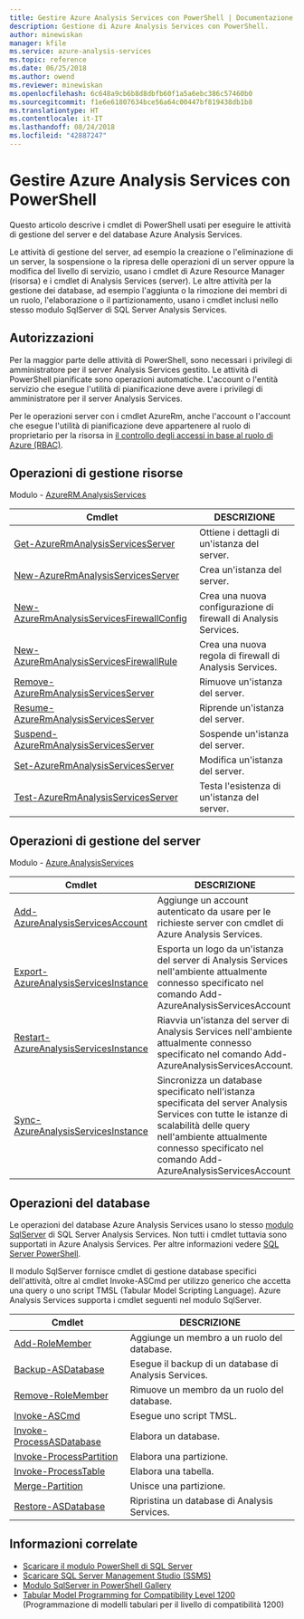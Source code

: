 ```yaml
---
title: Gestire Azure Analysis Services con PowerShell | Documentazione Microsoft
description: Gestione di Azure Analysis Services con PowerShell.
author: minewiskan
manager: kfile
ms.service: azure-analysis-services
ms.topic: reference
ms.date: 06/25/2018
ms.author: owend
ms.reviewer: minewiskan
ms.openlocfilehash: 6c648a9cb6b8d8dbfb60f1a5a6ebc386c57460b0
ms.sourcegitcommit: f1e6e61807634bce56a64c00447bf819438db1b8
ms.translationtype: HT
ms.contentlocale: it-IT
ms.lasthandoff: 08/24/2018
ms.locfileid: "42887247"
---
```

# <a name="manage-azure-analysis-services-with-powershell"></a>Gestire Azure Analysis Services con PowerShell

Questo articolo descrive i cmdlet di PowerShell usati per eseguire le attività di gestione del server e del database Azure Analysis Services. 

Le attività di gestione del server, ad esempio la creazione o l'eliminazione di un server, la sospensione o la ripresa delle operazioni di un server oppure la modifica del livello di servizio, usano i cmdlet di Azure Resource Manager (risorsa) e i cmdlet di Analysis Services (server). Le altre attività per la gestione dei database, ad esempio l'aggiunta o la rimozione dei membri di un ruolo, l'elaborazione o il partizionamento, usano i cmdlet inclusi nello stesso modulo SqlServer di SQL Server Analysis Services.

## <a name="permissions"></a>Autorizzazioni
Per la maggior parte delle attività di PowerShell, sono necessari i privilegi di amministratore per il server Analysis Services gestito. Le attività di PowerShell pianificate sono operazioni automatiche. L'account o l'entità servizio che esegue l'utilità di pianificazione deve avere i privilegi di amministratore per il server Analysis Services. 

Per le operazioni server con i cmdlet AzureRm, anche l'account o l'account che esegue l'utilità di pianificazione deve appartenere al ruolo di proprietario per la risorsa in [il controllo degli accessi in base al ruolo di Azure (RBAC)](../role-based-access-control/overview.md). 

## <a name="resource-management-operations"></a>Operazioni di gestione risorse 
Modulo - [AzureRM.AnalysisServices](https://www.powershellgallery.com/packages/AzureRM.AnalysisServices)

|Cmdlet|DESCRIZIONE| 
|------------|-----------------| 
|[Get-AzureRmAnalysisServicesServer](/powershell/module/azurerm.analysisservices/get-azurermanalysisservicesserver)|Ottiene i dettagli di un'istanza del server.|  
|[New-AzureRmAnalysisServicesServer](/powershell/module/azurerm.analysisservices/new-azurermanalysisservicesserver)|Crea un'istanza del server.|   
|[New-AzureRmAnalysisServicesFirewallConfig](/powershell/module/azurerm.analysisservices/new-azurermanalysisservicesfirewallconfig)|Crea una nuova configurazione di firewall di Analysis Services.|   
|[New-AzureRmAnalysisServicesFirewallRule](/powershell/module/azurerm.analysisservices/new-azurermanalysisservicesfirewallrule)|Crea una nuova regola di firewall di Analysis Services.|   
|[Remove-AzureRmAnalysisServicesServer](/powershell/module/azurerm.analysisservices/remove-azurermanalysisservicesserver)|Rimuove un'istanza del server.|  
|[Resume-AzureRmAnalysisServicesServer](/powershell/module/azurerm.analysisservices/resume-azurermanalysisservicesserver)|Riprende un'istanza del server.|  
|[Suspend-AzureRmAnalysisServicesServer](/powershell/module/azurerm.analysisservices/suspend-azurermanalysisservicesserver)|Sospende un'istanza del server.| 
|[Set-AzureRmAnalysisServicesServer](/powershell/module/azurerm.analysisservices/set-azurermanalysisservicesserver)|Modifica un'istanza del server.|   
|[Test-AzureRmAnalysisServicesServer](/powershell/module/azurerm.analysisservices/test-azurermanalysisservicesserver)|Testa l'esistenza di un'istanza del server.| 

## <a name="server-management-operations"></a>Operazioni di gestione del server

Modulo - [Azure.AnalysisServices](https://www.powershellgallery.com/packages/Azure.AnalysisServices)

|Cmdlet|DESCRIZIONE| 
|------------|-----------------| 
|[Add-AzureAnalysisServicesAccount](/powershell/module/azure.analysisservices/add-azureanalysisservicesaccount)|Aggiunge un account autenticato da usare per le richieste server con cmdlet di Azure Analysis Services.| 
|[Export-AzureAnalysisServicesInstance](/powershell/module/azurerm.analysisservices/export-azureanalysisservicesinstancelog)|Esporta un logo da un'istanza del server di Analysis Services nell'ambiente attualmente connesso specificato nel comando Add-AzureAnalysisServicesAccount|  
|[Restart-AzureAnalysisServicesInstance](/powershell/module/azurerm.analysisservices/restart-azureanalysisservicesinstance)|Riavvia un'istanza del server di Analysis Services nell'ambiente attualmente connesso specificato nel comando Add-AzureAnalysisServicesAccount.|  
|[Sync-AzureAnalysisServicesInstance](/powershell/module/azurerm.analysisservices/restart-azureanalysisservicesinstance)|Sincronizza un database specificato nell'istanza specificata del server Analysis Services con tutte le istanze di scalabilità delle query nell'ambiente attualmente connesso specificato nel comando Add-AzureAnalysisServicesAccount|  

## <a name="database-operations"></a>Operazioni del database

Le operazioni del database Azure Analysis Services usano lo stesso [modulo SqlServer](https://www.powershellgallery.com/packages/SqlServer) di SQL Server Analysis Services. Non tutti i cmdlet tuttavia sono supportati in Azure Analysis Services. Per altre informazioni vedere [SQL Server PowerShell](https://docs.microsoft.com/sql/powershell/sql-server-powershell).

Il modulo SqlServer fornisce cmdlet di gestione database specifici dell'attività, oltre al cmdlet Invoke-ASCmd per utilizzo generico che accetta una query o uno script TMSL (Tabular Model Scripting Language). Azure Analysis Services supporta i cmdlet seguenti nel modulo SqlServer.

  
|Cmdlet|DESCRIZIONE|
|------------|-----------------| 
|[Add-RoleMember](https://docs.microsoft.com/powershell/module/sqlserver/Add-RoleMember)|Aggiunge un membro a un ruolo del database.| 
|[Backup-ASDatabase](https://docs.microsoft.com/powershell/module/sqlserver/backup-asdatabase)|Esegue il backup di un database di Analysis Services.|  
|[Remove-RoleMember](https://docs.microsoft.com/powershell/module/sqlserver/remove-rolemember)|Rimuove un membro da un ruolo del database.|   
|[Invoke-ASCmd](https://docs.microsoft.com/powershell/module/sqlserver/invoke-ascmd)|Esegue uno script TMSL.|
|[Invoke-ProcessASDatabase](https://docs.microsoft.com/powershell/module/sqlserver/invoke-processasdatabase)|Elabora un database.|  
|[Invoke-ProcessPartition](https://docs.microsoft.com/powershell/module/sqlserver/invoke-processpartition)|Elabora una partizione.| 
|[Invoke-ProcessTable](https://docs.microsoft.com/powershell/module/sqlserver/invoke-processtable)|Elabora una tabella.|  
|[Merge-Partition](https://docs.microsoft.com/powershell/module/sqlserver/merge-partition)|Unisce una partizione.|  
|[Restore-ASDatabase](https://docs.microsoft.com/powershell/module/sqlserver/restore-asdatabase)|Ripristina un database di Analysis Services.| 
  

## <a name="related-information"></a>Informazioni correlate

* [Scaricare il modulo PowerShell di SQL Server](https://docs.microsoft.com/sql/ssms/download-sql-server-ps-module)   
* [Scaricare SQL Server Management Studio (SSMS)](https://docs.microsoft.com/sql/ssms/download-sql-server-management-studio-ssms)   
* [Modulo SqlServer in PowerShell Gallery](https://www.powershellgallery.com/packages/SqlServer)    
* [Tabular Model Programming for Compatibility Level 1200](https://msdn.microsoft.com/library/mt712541.aspx) (Programmazione di modelli tabulari per il livello di compatibilità 1200)
